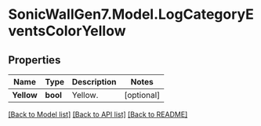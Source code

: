 # SonicWallGen7.Model.LogCategoryEventsColorYellow

## Properties

Name | Type | Description | Notes
------------ | ------------- | ------------- | -------------
**Yellow** | **bool** | Yellow. | [optional] 

[[Back to Model list]](../README.md#documentation-for-models) [[Back to API list]](../README.md#documentation-for-api-endpoints) [[Back to README]](../README.md)

